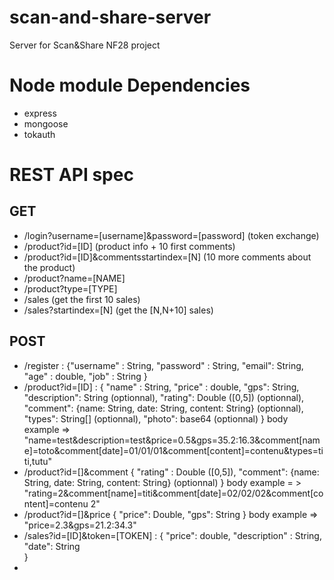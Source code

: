 scan-and-share-server
=====================

Server for Scan&amp;Share NF28 project

Node module Dependencies
============
* express
* mongoose
* tokauth


REST API spec
==============

GET
---
* /login?username=[username]&password=[password] (token exchange)
* /product?id=[ID] (product info + 10 first comments)
* /product?id=[ID]&commentsstartindex=[N] (10 more comments about the product)
* /product?name=[NAME]
* /product?type=[TYPE]
* /sales (get the first 10 sales)
* /sales?startindex=[N] (get the [N,N+10] sales)


POST
----
* /register : {"username" : String,
               "password" : String,
                "email": String,
                "age" : double,
                "job" : String
              }
* /product?id=[ID] : {
                "name" : String,
                "price" : double,
                "gps": String,
                "description": String (optionnal),
                "rating": Double ([0,5]) (optionnal),
                "comment": {name: String, date: String, content: String} (optionnal),
                "types": String[] (optionnal),
                "photo": base64 (optionnal)
               }
               body example => "name=test&description=test&price=0.5&gps=35.2:16.3&comment[name]=toto&comment[date]=01/01/01&comment[content]=contenu&types=titi,tutu"
* /product?id=[]&comment {
                      "rating" : Double ([0,5]),
                      "comment": {name: String, date: String, content: String} (optionnal)
                     }
                     body example = > "rating=2&comment[name]=titi&comment[date]=02/02/02&comment[content]=contenu 2"
* /product?id=[]&price {
                      "price": Double,
                      "gps": String
                   }
                   body example => "price=2.3&gps=21.2:34.3"
* /sales?id=[ID]&token=[TOKEN] : {
                     "price": double,
                     "description" : String,
                     "date": String                     
                   }
*                    
